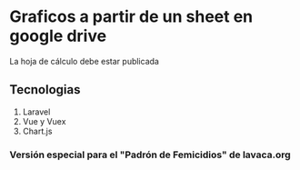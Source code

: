 # Graficos a partir de un sheet en google drive

La hoja de cálculo debe estar publicada

## Tecnologias

1. Laravel
2. Vue y Vuex
3. Chart.js

### Versión especial para el "Padrón de Femicidios" de lavaca.org
